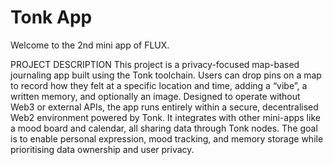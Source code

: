 # Tonk App

Welcome to the 2nd mini app of FLUX.

PROJECT DESCRIPTION
This project is a privacy-focused map-based journaling app built using the Tonk toolchain. Users can drop pins on a map to record how they felt at a specific location and time, adding a “vibe”, a written memory, and optionally an image. Designed to operate without Web3 or external APIs, the app runs entirely within a secure, decentralised Web2 environment powered by Tonk. It integrates with other mini-apps like a mood board and calendar, all sharing data through Tonk nodes. The goal is to enable personal expression, mood tracking, and memory storage while prioritising data ownership and user privacy.
